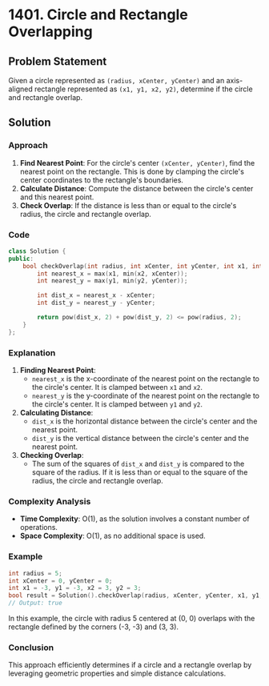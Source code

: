 # 1401. Circle and Rectangle Overlapping

## Problem Statement
Given a circle represented as `(radius, xCenter, yCenter)` and an axis-aligned rectangle represented as `(x1, y1, x2, y2)`, determine if the circle and rectangle overlap.

## Solution

### Approach
1. **Find Nearest Point**: For the circle's center `(xCenter, yCenter)`, find the nearest point on the rectangle. This is done by clamping the circle's center coordinates to the rectangle's boundaries.
2. **Calculate Distance**: Compute the distance between the circle's center and this nearest point.
3. **Check Overlap**: If the distance is less than or equal to the circle's radius, the circle and rectangle overlap.

### Code
```cpp
class Solution {
public:
    bool checkOverlap(int radius, int xCenter, int yCenter, int x1, int y1, int x2, int y2) {
        int nearest_x = max(x1, min(x2, xCenter));
        int nearest_y = max(y1, min(y2, yCenter));

        int dist_x = nearest_x - xCenter;
        int dist_y = nearest_y - yCenter;

        return pow(dist_x, 2) + pow(dist_y, 2) <= pow(radius, 2);
    }
};
```

### Explanation
1. **Finding Nearest Point**: 
   - `nearest_x` is the x-coordinate of the nearest point on the rectangle to the circle's center. It is clamped between `x1` and `x2`.
   - `nearest_y` is the y-coordinate of the nearest point on the rectangle to the circle's center. It is clamped between `y1` and `y2`.
2. **Calculating Distance**: 
   - `dist_x` is the horizontal distance between the circle's center and the nearest point.
   - `dist_y` is the vertical distance between the circle's center and the nearest point.
3. **Checking Overlap**: 
   - The sum of the squares of `dist_x` and `dist_y` is compared to the square of the radius. If it is less than or equal to the square of the radius, the circle and rectangle overlap.

### Complexity Analysis
- **Time Complexity**: O(1), as the solution involves a constant number of operations.
- **Space Complexity**: O(1), as no additional space is used.

### Example
```cpp
int radius = 5;
int xCenter = 0, yCenter = 0;
int x1 = -3, y1 = -3, x2 = 3, y2 = 3;
bool result = Solution().checkOverlap(radius, xCenter, yCenter, x1, y1, x2, y2);
// Output: true
```

In this example, the circle with radius 5 centered at (0, 0) overlaps with the rectangle defined by the corners (-3, -3) and (3, 3).

### Conclusion
This approach efficiently determines if a circle and a rectangle overlap by leveraging geometric properties and simple distance calculations.
